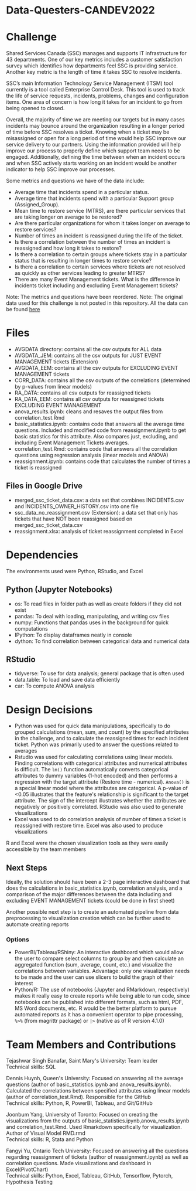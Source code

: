 # Data-Questers-CANDEV2022

# Challenge
Shared Services Canada (SSC) manages and supports IT infrastructure for 43 departments. One of our key metrics includes a customer satisfaction survey which identifies how departments feel SSC is providing service. Another key metric is the length of time it takes SSC to resolve incidents.

SSC’s main Information Technology Service Management (ITSM) tool currently is a tool called Enterprise Control Desk. This tool is used to track the life of service requests, incidents, problems, changes and configuration items. One area of concern is how long it takes for an incident to go from being opened to closed.

Overall, the majority of time we are meeting our targets but in many cases incidents may bounce around the organization resulting in a longer period of time before SSC resolves a ticket. Knowing when a ticket may be misassigned or open for a long period of time would help SSC improve our service delivery to our partners. Using the information provided will help improve our process to properly define which support team needs to be engaged. Additionally, defining the time between when an incident occurs and when SSC actively starts working on an incident would be another indicator to help SSC improve our processes.

Some metrics and questions we have of the data include:

- Average time that incidents spend in a particular status.
- Average time that incidents spend with a particular Support group (Assigned_Group).
- Mean time to restore service (MTRS), are there particular services that are taking longer on average to be restored?
- Are there particular organizations for whom it takes longer on average to restore services?
- Number of times an incident is reassigned during the life of the ticket.
- Is there a correlation between the number of times an incident is reassigned and how long it takes to restore?
- Is there a correlation to certain groups where tickets stay in a particular status that is resulting in longer times to restore service?
- Is there a correlation to certain services where tickets are not resolved as quickly as other services leading to greater MTRS?
- There are many Event Management tickets. What is the difference in incidents ticket including and excluding Event Management tickets?

Note: The metrics and questions have been reordered.
Note: The original data used for this challenge is not posted in this repository. All the data can be found [here](https://drive.google.com/drive/folders/1ULxbHSUbxGwaSufkk8y_aJDgxva1f8Gq?usp=sharing)

# Files
- AVGDATA directory: contains all the csv outputs for ALL data
- AVGDATA_JEM: contains all the csv outputs for JUST EVENT MANAGEMENT tickets (Extension)
- AVGDATA_EEM: contains all the csv outputs for EXCLUDING EVENT MANAGEMENT tickets
- CORR_DATA: contains all the csv outputs of the correlations (determined by p-values from linear models)
- RA_DATA: contains all csv outputs for reassigned tickets
- RA_DATA_EEM: contains all csv outputs for reassigned tickets EXCLUDING EVENT MANAGEMENT
- anova_results.ipynb: cleans and resaves the output files from correlation_test.Rmd
- basic_statistics.ipynb: contains code that answers all the average time questions. Included and modified code from reassignment.ipynb to get basic statistics for this attribute. Also compares just, excluding, and including Event Management Tickets averages.
- correlation_test.Rmd: contains code that answers all the correlation questions using regression analysis (linear models and ANOVA)
- reassignment.ipynb: contains code that calculates the number of times a ticket is reassigned

## Files in Google Drive
- merged_ssc_ticket_data.csv: a data set that combines INCIDENTS.csv and INCIDENTS_OWNER_HISTORY.csv into one file
- ssc_data_no_reassignment.csv (Extension): a data set that only has tickets that have NOT been reassigned based on merged_ssc_ticket_data.csv
- reassignment.xlsx: analysis of ticket reassignment completed in Excel

# Dependencies
The environments used were Python, RStudio, and Excel

## Python (Jupyter Notebooks)
- os: To read files in folder path as well as create folders if they did not exist
- pandas: To deal with loading, manipulating, and writing csv files
- numpy: Functions that pandas uses in the background for quick computations
- IPython: To display dataframes neatly in console
- dython: To find correlation between categorical data and numerical data

## RStudio
- tidyverse: To use for data analysis; general package that is often used
- data.table: To load and save data efficiently
- car: To compute ANOVA analysis

# Design Decisions
- Python was used for quick data manipulations, specifically to do grouped calculations (mean, sum, and count) by the specified attributes in the challenge, and to calculate the reassigned times for each incident ticket. Python was primarily used to answer the questions related to averages
- Rstudio was used for calculating correlations using linear models. Finding correlations with categorical attributes and numerical attributes is difficult. The `lm()` function automatically converts categorical attributes to dummy variables (1-hot encoded) and then performs a regression with the target attribute (Restore time - numerical). `Anova()` is a special linear model where the attributes are categorical. A p-value of <0.05 illustrates that the feature's relationship is significant to the target attribute. The sign of the intercept illustrates whether the attributes are negatively or positively correlated. RStudio was also used to generate visualizations
- Excel was used to do correlation analysis of number of times a ticket is reassigned with restore time. Excel was also used to produce visualizations

R and Excel were the chosen visualization tools as they were easily accessible by the team members

## Next Steps
Ideally, the solution should have been a 2-3 page interactive dashboard that does the calculations in basic_statistics.ipynb, correlation analysis, and a comparison of the major differences between the data including and excluding EVENT MANAGEMENT tickets (could be done in first sheet)  

Another possible next step is to create an automated pipeline from data preprocessing to visualization creation which can be further used to automate creating reports

### Options
- PowerBI/Tableau/RShiny: An interactive dashboard which would allow the user to compare select columns to group by and then calculate an aggregated function (sum, average, count, etc.) and visualize the correlations between variables. Advantage: only one visualization needs to be made and the user can use slicers to build the graph of their interest
- Python/R: The use of notebooks (Jupyter and RMarkdown, respectively) makes it really easy to create reports while being able to run code, since notebooks can be published into different formats, such as html, PDF, MS Word documents, etc. R would be the better platform to pursue automated reports as it has a convenient operator to pipe processing, `%>%` (from magrittr package) or `|>` (native as of R version 4.1.0)

# Team Members and Contributions
Tejashwar Singh Banafar, Saint Mary's University: Team leader  
Technical skills: SQL

Dennis Huynh, Queen's University: Focused on answering all the average questions (author of basic_statistics.ipynb and anova_results.ipynb). Calculated the correlations between specified attributes using linear models (author of correlation_test.Rmd). Responsible for the GitHub  
Technical skills: Python, R, PowerBI, Tableau, and Git/GitHub

Joonbum Yang, University of Toronto: Focused on creating the visualizations from the outputs of basic_statistics.ipynb,anova_results.ipynb and correlation_test.Rmd. Used Rmarkdown specifically for visualization. Author of Visual Model RMD.rmd    
Technical skills: R, Stata and Python

Fangyi Yu, Ontario Tech University: Focused on answering all the questions regarding reassignment of tickets (author of reassignment.ipynb) as well as correlation questions. Made visualizations and dashboard in Excel(PivotChart)  
Technical skills: Python, Excel, Tableau, GitHub, Tensorflow, Pytorch, Hypothesis Testing
